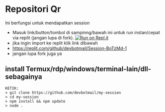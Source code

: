 # Repositori Qr
Ini berfungsi untuk mendapatkan session

- Masuk link/button/tombol di sampinng/bawah ini untuk run instan/cepat via replit (jangan lupa di fork).
[![Run on Repl.it](https://repl.it/badge/github/quiec/whatsAlfa)](https://replit.com/@devbotmail/Session-BoTzMd-1#.github/FUNDING.yml)
- jika ingin import ke replit klik  link dibawah
- https://replit.com/github/devbotmail/Session-BoTzMd-1
- jangan lupa fork juga ya

## install Termux/rdp/windows/terminal-lain/dll-sebagainya
```
KETIK:
> git clone https://github.com/devbotmail/my-session
> cd my-session
> npm install && npm update
> node .
```
